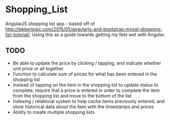 # Shopping_List
AngularJS shopping list app - based off of http://lekkerlogic.com/2015/05/angularjs-and-bootstrap-mysql-shopping-list-tutorial/. Using this as a guide towards getting my feet wet with Angular.

## TODO
* Be able to update the price by clicking / tapping, and indicate whether unit price or all together
* Function to calculate sum of prices for what has been entered in the shopping list
* Instead of tapping on the item in the shopping list to update status to complete, require that a price is entered in order to complete the item from the shopping list and move to the bottom of the list
* Indexing / relational system to help cache items previously entered, and store historical data about the item with the timestamps and prices
* Ability to create multiple shopping lists
